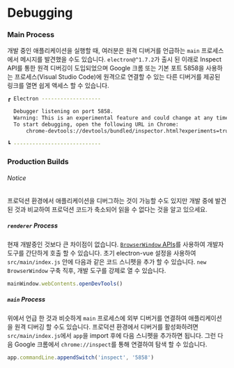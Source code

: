 # Debugging

### Main Process

개발 중인 애플리케이션을 실행할 때, 여러분은 원격 디버거를 언급하는 `main` 프로세스에서 메시지를 발견했을 수도 있습니다. `electron@^1.7.2`가 출시 된 이래로 Inspect API를 통한 원격 디버깅이 도입되었으며 Google 크롬 또는 기본 포트 5858을 사용하는 프로세스(Visual Studio Code)에 원격으로 연결할 수 있는 다른 디버거를 제공된 링크를 열면 쉽게 액세스 할 수 있습니다.

```bash
┏ Electron -------------------

  Debugger listening on port 5858.
  Warning: This is an experimental feature and could change at any time.
  To start debugging, open the following URL in Chrome:
      chrome-devtools://devtools/bundled/inspector.html?experiments=true&v8only=true&ws=127.0.0.1:5858/22271e96-df65-4bab-9207-da8c71117641

┗ ----------------------------
```

### Production Builds

###### Notice

프로덕션 환경에서 애플리케이션을 디버그하는 것이 가능할 수도 있지만 개발 중에 발견 된 것과 비교하여 프로덕션 코드가 축소되어  읽을 수 없다는 것을 알고 있으세요.

##### `renderer` Process

현재 개발중인 것보다 큰 차이점이 없습니다. [`BrowserWindow` APIs](https://electron.atom.io/docs/api/web-contents/#contentsopendevtoolsoptions)를 사용하여 개발자 도구를 간단하게 호출 할 수 있습니다. 초기 electron-vue 설정을 사용하여 `src/main/index.js` 안에 다음과 같은 코드 스니펫을 추가 할 수 있습니다. `new BrowserWindow` 구축 직후, 개발 도구를 강제로 열 수 있습니다.

```js
mainWindow.webContents.openDevTools()
```

##### `main` Process

위에서 언급 한 것과 비슷하게 `main` 프로세스에 외부 디버거를 연결하여 애플리케이션을 원격 디버깅 할 수도 있습니다. 프로덕션 환경에서 디버거를 활성화하려면 `src/main/index.js`에서 `app`을 import 후에 다음 스니펫을 추가하면 됩니다. 그런 다음 Google 크롬에서 `chrome://inspect`를 통해 연결하여 탐색 할 수 있습니다.

```js
app.commandLine.appendSwitch('inspect', '5858')
```



